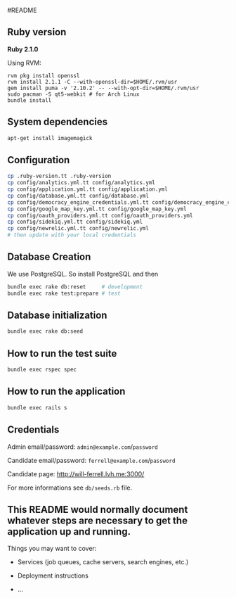 #README


## Ruby version

**Ruby 2.1.0**

Using RVM:
```
rvm pkg install openssl
rvm install 2.1.1 -C --with-openssl-dir=$HOME/.rvm/usr
gem install puma -v '2.10.2' -- --with-opt-dir=$HOME/.rvm/usr
sudo pacman -S qt5-webkit # for Arch Linux
bundle install
```

## System dependencies

```bash
apt-get install imagemagick
```


## Configuration

```bash
cp .ruby-version.tt .ruby-version
cp config/analytics.yml.tt config/analytics.yml
cp config/application.yml.tt config/application.yml
cp config/database.yml.tt config/database.yml
cp config/democracy_engine_credentials.yml.tt config/democracy_engine_credentials.yml
cp config/google_map_key.yml.tt config/google_map_key.yml
cp config/oauth_providers.yml.tt config/oauth_providers.yml
cp config/sidekiq.yml.tt config/sidekiq.yml
cp config/newrelic.yml.tt config/newrelic.yml
# then update with your local credentials
```


## Database Creation

We use PostgreSQL. So install PostgreSQL and then
```bash
bundle exec rake db:reset     # development
bundle exec rake test:prepare # test
```


## Database initialization

```bash
bundle exec rake db:seed
```


## How to run the test suite

```bash
bundle exec rspec spec
```


## How to run the application

```bash
bundle exec rails s
```


## Credentials

Admin email/password: `admin@example.com`/`password`

Candidate email/password: `ferrell@example.com`/`password`

Candidate page: http://will-ferrell.lvh.me:3000/

For more informations see `db/seeds.rb` file.


## This README would normally document whatever steps are necessary to get the application up and running.

Things you may want to cover:

* Services (job queues, cache servers, search engines, etc.)

* Deployment instructions

* ...
